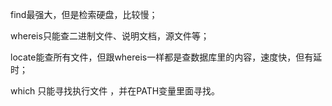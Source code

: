 <div>

<div>

find最强大，但是检索硬盘，比较慢；

whereis只能查二进制文件、说明文档，源文件等；

locate能查所有文件，但跟whereis一样都是查数据库里的内容，速度快，但有延时；

<div>

<div>

which 只能寻找执行文件 ，并在PATH变量里面寻找。

</div>

</div>

</div>

</div>
